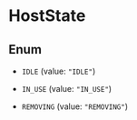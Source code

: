 

# HostState

## Enum


* `IDLE` (value: `"IDLE"`)

* `IN_USE` (value: `"IN_USE"`)

* `REMOVING` (value: `"REMOVING"`)



